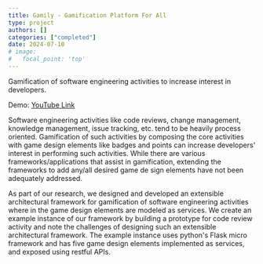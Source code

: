 ```yaml
---
title: Gamily - Gamification Platform For All
type: project
authors: []
categories: ["completed"]
date: 2024-07-10
# image:
#   focal_point: 'top'
---
```


Gamification of software engineering activities to increase interest in developers.

Demo: [YouTube Link](https://www.youtube.com/watch?v=IjgOBEQMFn8)

<!--more-->

Software engineering activities like code reviews, change management, knowledge management, issue tracking, etc. tend to be heavily process oriented. Gamification of such activities by composing the core activities with game design elements like badges and points can increase developers' interest in performing such activities. While there are various frameworks/applications that assist in gamification, extending the frameworks to add any/all desired game de sign elements have not been adequately addressed.

As part of our research, we designed and developed an extensible architectural framework for gamification of software engineering activities where in the game design elements are modeled as services. We create an example instance of our framework by building a prototype for code review activity and note the challenges of designing such an extensible architectural framework. The example instance uses python's Flask micro framework and has five game design elements implemented as services, and exposed using restful APIs.
